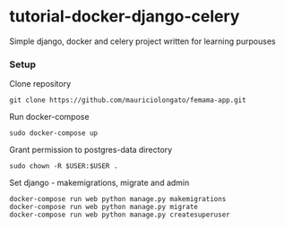 # tutorial-docker-django-celery

Simple django, docker and celery project written for learning purpouses

### Setup

Clone repository

    git clone https://github.com/mauriciolongato/femama-app.git

Run docker-compose
    
    sudo docker-compose up

Grant permission to postgres-data directory

    sudo chown -R $USER:$USER .
    
Set django - makemigrations, migrate and admin
    
    docker-compose run web python manage.py makemigrations
    docker-compose run web python manage.py migrate
    docker-compose run web python manage.py createsuperuser
